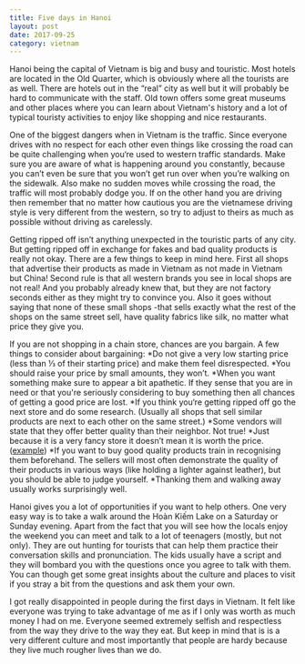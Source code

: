 ```yaml
---
title: Five days in Hanoi
layout: post
date: 2017-09-25
category: vietnam
---
```

Hanoi being the capital of Vietnam is big and busy and touristic. Most hotels are located in the Old Quarter, which is obviously where all the tourists are as well. There are hotels out in the “real” city as well but it will probably be hard to communicate with the staff. Old town offers some great museums and other places where you can learn about Vietnam's history and a lot of typical touristy activities to enjoy like shopping and nice restaurants.

One of the biggest dangers when in Vietnam is the traffic. Since everyone drives with no respect for each other even things like crossing the road can be quite challenging when you‘re used to western traffic standards. Make sure you are aware of what is happening around you constantly, because you can’t even be sure that you won’t get run over when you’re walking on the sidewalk. Also make no sudden moves while crossing the road, the traffic will most probably dodge you. If on the other hand you are driving then remember that no matter how cautious you are the vietnamese driving style is very different from the western, so try to adjust to theirs as much as possible without driving as carelessly.

Getting ripped off isn’t anything unexpected in the touristic parts of any city. But getting ripped off in exchange for fakes and bad quality products is really not okay. There are a few things to keep in mind here. First all shops that advertise their products as made in Vietnam as not made in Vietnam but China! Second rule is that all western brands you see in local shops are not real! And you probably already knew that, but they are not factory seconds either as they might try to convince you. Also it goes without saying that none of these small shops -that sells exactly what the rest of the shops on the same street sell, have quality fabrics like silk, no matter what price they give you.

If you are not shopping in a chain store, chances are you bargain. A few things to consider about bargaining: 
*Do not give a very low starting price (less than ⅓ of their starting price) and make them feel disrespected.
*You should raise your price by small amounts, they won’t.
*When you want something make sure to appear a bit apathetic. If they sense that you are in need or that you're seriously considering to buy something then all chances of getting a good price are lost.
*If you think you‘re getting ripped off go the next store and do some research. (Usually all shops that sell similar products are next to each other on the same street.)
*Some vendors will state that they offer better quality than their neighbor. Not true!
*Just because it is a very fancy store it doesn’t mean it is worth the price. ([example](https://saigoneer.com/saigon-arts-culture/arts-culture-categories/11654-could-the-made-in-china-scandal-spell-the-end-for-khaisilk))
*If you want to buy good quality products train in recognising them beforehand. The sellers will most often demonstrate the quality of their products in various ways (like holding a lighter against leather), but you should be able to judge yourself.
*Thanking them and walking away usually works surprisingly well.

Hanoi gives you a lot of opportunities if you want to help others. One very easy way is to take a walk around the Hoàn Kiếm Lake on a Saturday or Sunday evening. Apart from the fact that you will see how the locals enjoy the weekend you can meet and talk to a lot of teenagers (mostly, but not only). They are out hunting for tourists that can help them practice their conversation skills and pronunciation. The kids usually have a script and they will bombard you with the questions once you agree to talk with them. You can though get some great insights about the culture and places to visit if you stray a bit from the questions and ask them your own.

I got really disappointed in people during the first days in Vietnam. It felt like everyone was trying to take advantage of me as if I only was worth as much money I had on me. Everyone seemed extremely selfish and respectless from the way they drive to the way they eat. But keep in mind that is is a very different culture and most importantly that people are hardy because they live much rougher lives than we do.

